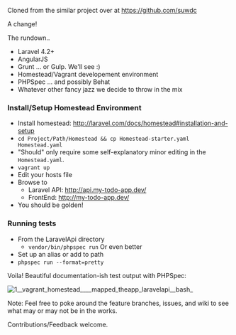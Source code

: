 Cloned from the similar project over at https://github.com/suwdc

A change!

The rundown..

* Laravel 4.2+
* AngularJS
* Grunt ... or Gulp. We'll see :)
* Homestead/Vagrant developement environment
* PHPSpec ... and possibly Behat
* Whatever other fancy jazz we decide to throw in the mix

### Install/Setup Homestead Environment

* Install homestead: http://laravel.com/docs/homestead#installation-and-setup
* `cd Project/Path/Homestead && cp Homestead-starter.yaml Homestead.yaml`
* "Should" only require some self-explanatory minor editing in the `Homestead.yaml`.
* `vagrant up`
* Edit your hosts file
* Browse to
  * Laravel API: http://api.my-todo-app.dev/
  * FrontEnd: http://my-todo-app.dev/
* You should be golden!

### Running tests

* From the LaravelApi directory
    * `vendor/bin/phpspec run`
Or even better
* Set up an alias or add to path
* `phpspec run --format=pretty`

Voila! Beautiful documentation-ish test output with PHPSpec:

![1__vagrant_homestead____mapped_theapp_laravelapi__bash_](https://cloud.githubusercontent.com/assets/1240178/3486446/18fa3756-0439-11e4-9d43-61598f2c9bf4.png)

Note: Feel free to poke around the feature branches, issues, and wiki to see what may or may not be in the works.

Contributions/Feedback welcome.
